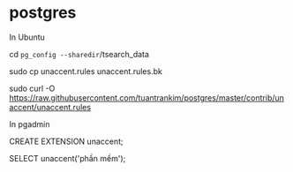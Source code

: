 # postgres

In Ubuntu

cd `pg_config --sharedir`/tsearch_data

sudo cp unaccent.rules unaccent.rules.bk

sudo curl -O https://raw.githubusercontent.com/tuantrankim/postgres/master/contrib/unaccent/unaccent.rules

In pgadmin

CREATE  EXTENSION unaccent;

SELECT unaccent('phần mềm');
